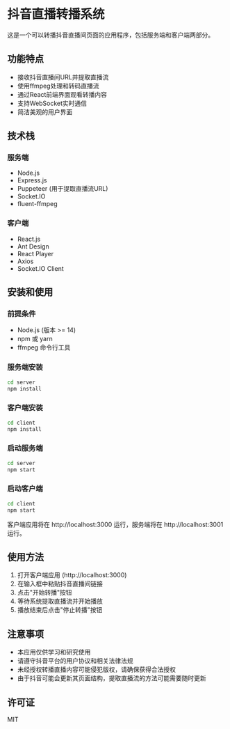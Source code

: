 # 抖音直播转播系统

这是一个可以转播抖音直播间页面的应用程序，包括服务端和客户端两部分。

## 功能特点

- 接收抖音直播间URL并提取直播流
- 使用ffmpeg处理和转码直播流
- 通过React前端界面观看转播内容
- 支持WebSocket实时通信
- 简洁美观的用户界面

## 技术栈

### 服务端
- Node.js
- Express.js
- Puppeteer (用于提取直播流URL)
- Socket.IO
- fluent-ffmpeg

### 客户端
- React.js
- Ant Design
- React Player
- Axios
- Socket.IO Client

## 安装和使用

### 前提条件
- Node.js (版本 >= 14)
- npm 或 yarn
- ffmpeg 命令行工具

### 服务端安装
```bash
cd server
npm install
```

### 客户端安装
```bash
cd client
npm install
```

### 启动服务端
```bash
cd server
npm start
```

### 启动客户端
```bash
cd client
npm start
```

客户端应用将在 http://localhost:3000 运行，服务端将在 http://localhost:3001 运行。

## 使用方法

1. 打开客户端应用 (http://localhost:3000)
2. 在输入框中粘贴抖音直播间链接
3. 点击"开始转播"按钮
4. 等待系统提取直播流并开始播放
5. 播放结束后点击"停止转播"按钮

## 注意事项

- 本应用仅供学习和研究使用
- 请遵守抖音平台的用户协议和相关法律法规
- 未经授权转播直播内容可能侵犯版权，请确保获得合法授权
- 由于抖音可能会更新其页面结构，提取直播流的方法可能需要随时更新

## 许可证

MIT 